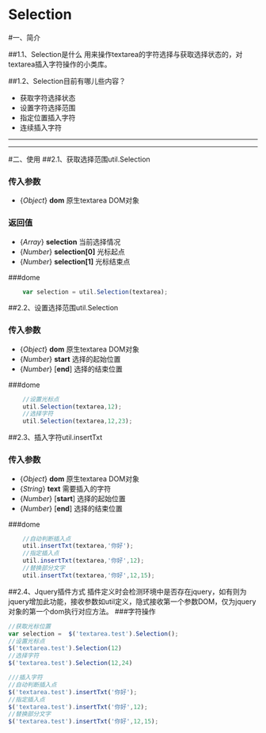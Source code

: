 Selection
=========
#一、简介

##1.1、Selection是什么
用来操作textarea的字符选择与获取选择状态的，对textarea插入字符操作的小类库。

##1.2、Selection目前有哪儿些内容？

* 获取字符选择状态
* 设置字符选择范围
* 指定位置插入字符
* 连续插入字符

---

---
#二、使用
##2.1、获取选择范围util.Selection
### 传入参数
 *  {*Object*} **dom** 原生textarea DOM对象

### 返回值
 *  {*Array*} **selection** 当前选择情况
 *  {*Number*} **selection[0]** 光标起点
 *  {*Number*} **selection[1]** 光标结束点

###dome
```javascript
    var selection = util.Selection(textarea);
```

##2.2、设置选择范围util.Selection
### 传入参数
 *  {*Object*} **dom** 原生textarea DOM对象
 *  {*Number*} **start** 选择的起始位置
 *  {*Number*} [**end**] 选择的结束位置

###dome
```javascript
    //设置光标点
    util.Selection(textarea,12);
    //选择字符
    util.Selection(textarea,12,23);
```

##2.3、插入字符util.insertTxt
### 传入参数
 *  {*Object*} **dom** 原生textarea DOM对象
 *  {*String*} **text** 需要插入的字符
 *  {*Number*} [**start**] 选择的起始位置
 *  {*Number*} [**end**] 选择的结束位置

###dome
```javascript
    //自动判断插入点
    util.insertTxt(textarea,'你好');
    //指定插入点
    util.insertTxt(textarea,'你好',12);
    //替换部分文字
    util.insertTxt(textarea,'你好',12,15);
```

##2.4、Jquery插件方式
插件定义时会检测环境中是否存在jquery，如有则为jquery增加此功能，接收参数如util定义，隐式接收第一个参数DOM，仅为jquery对象的第一个dom执行对应方法。
###字符操作
```javascript
//获取光标位置
var selection =  $('textarea.test').Selection();
//设置光标点
$('textarea.test').Selection(12)
//选择字符
$('textarea.test').Selection(12,24)

///插入字符
//自动判断插入点
$('textarea.test').insertTxt('你好');
//指定插入点
$('textarea.test').insertTxt('你好',12);
//替换部分文字
$('textarea.test').insertTxt('你好',12,15);
```
